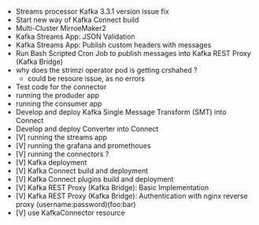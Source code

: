 - Streams processor Kafka 3.3.1 version issue fix
- Start new way of Kafka Connect build
- Multi-Cluster MirroeMaker2
- Kafka Streams App: JSON Validation
- Kafka Streams App: Publish custom headers with messages
- Run Bash Scripted Cron Job to publish messages into Kafka REST Proxy (Kafka Bridge)
- why does the strimzi operator pod is getting crshahed ?
  - could be resoure issue, as no errors
- Test code for the connector
- running the produder app
- running the consumer app
- Develop and deploy Kafka Single Message Transform (SMT) into Connect
- Develop and deploy Converter into Connect
- [V] running the streams app
- [V] running the grafana and promethoues
- [V] running the connectors ?
- [V] Kafka deployment
- [V] Kafka Connect build and deployment
- [V] Kafka Connect plugins build and deployment
- [V] Kafka REST Proxy (Kafka Bridge): Basic Implementation
- [V] Kafka REST Proxy (Kafka Bridge): Authentication with nginx reverse proxy (username:password)(foo:bar)
- [V] use KafkaConnector resource